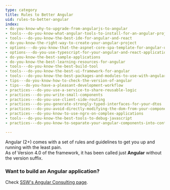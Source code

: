 ```yaml
---
type: category
title: Rules to Better Angular
uid: rules-to-better-angular
index:
- do-you-know-why-to-upgrade-from-angularjs-to-angular
- tools---do-you-know-what-angular-tools-to-install-for-an-angular-project
- tools---do-you-know-the-best-ide-for-angular-and-react
- do-you-know-the-right-way-to-create-your-angular-project
- options---do-you-know-that-the-aspnet-core-spa-template-for-angular-uses-the-angular-cli
- options---do-you-use-typescript-for-your-angular-and-react-applications
- do-you-know-the-best-sample-applications
- do-you-know-the-best-learning-resources-for-angular
- tools---do-you-know-the-best-build-tool
- tools---do-you-know-the-best-ui-framework-for-angular
- tools---do-you-know-the-best-packages-and-modules-to-use-with-angular
- tips---do-you-know-how-to-check-the-version-of-angular
- tips---do-you-have-a-pleasant-development-workflow
- practices---do-you-use-a-service-to-share-reusable-logic
- practices---do-you-write-small-components
- practices---do-you-use-client-side-routing
- practices---do-you-generate-strongly-typed-interfaces-for-your-dtos
- practices---do-you-avoid-directly-modifying-the-dom-from-your-components
- practices---do-you-know-to-use-ngrx-on-complex-applications
- tools---do-you-know-the-best-tools-to-debug-javascript
- practices---do-you-know-to-separate-your-angular-components-into-container-and-presentational-components

---
```

<p>Angular (2+) comes with a set of rules and guidelines to get you up and running with the least pain.<br>As of Version 4.0 of the framework, it has been called just&#160;<b>Angular</b> without<strong></strong> the version suffix.<br></p><h3 class="ssw15-rteElement-H3">Want&#160;to build an Angular application?​<br></h3><p>Check <a href="https&#58;//www.ssw.com.au/ssw/Consulting/Angular.aspx">SSW's Angular Consulting page</a>.<br><br></p>



